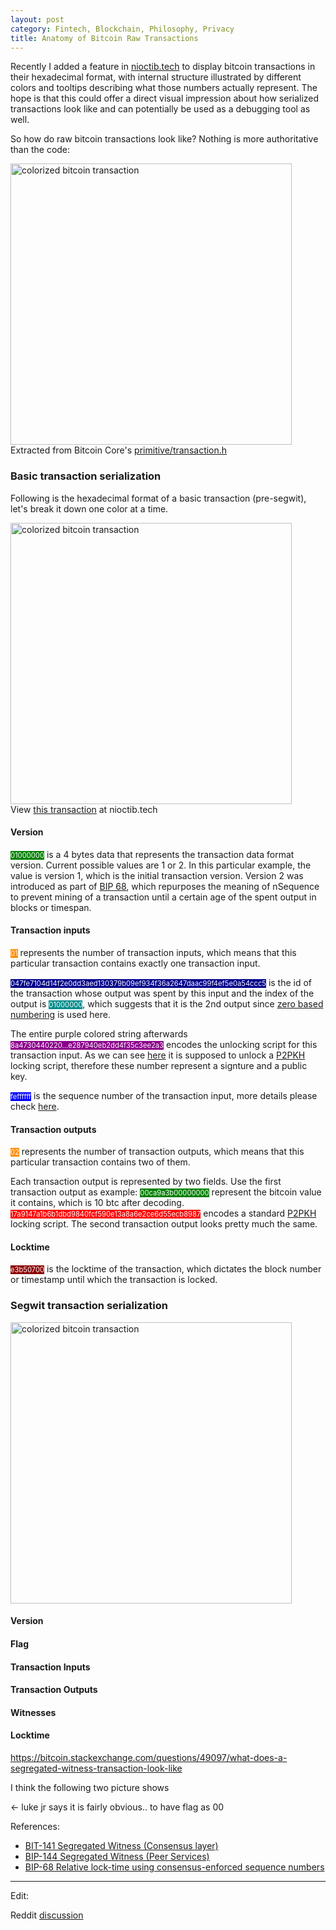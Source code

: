 ```yaml
---
layout: post
category: Fintech, Blockchain, Philosophy, Privacy
title: Anatomy of Bitcoin Raw Transactions
---
```


Recently I added a feature in [nioctib.tech](https://nioctib.tech) to
display bitcoin transactions in their hexadecimal format, with internal
structure illustrated by different colors and tooltips describing what those
numbers actually represent. The hope is that this could offer a
direct visual impression about how serialized transactions look like
and can potentially be used as a debugging tool as well.

So how do raw bitcoin transactions look like? Nothing is
more authoritative than the code:

<img src="{{ site.baseurl }}/images/bitcoin-core-tx-format-comment.png" alt="colorized bitcoin transaction" style="width: 450px;"/><br/>
<span class="image-label">Extracted from Bitcoin Core's [primitive/transaction.h](https://github.com/bitcoin/bitcoin/blob/v0.13.1rc2/src/primitives/transaction.h#L275)</span>

### Basic transaction serialization

Following is the hexadecimal format of a basic transaction (pre-segwit), let's break it down one color at a time.

<img src="{{ site.baseurl }}/images/pre-segwit-bitcoin-transaction-colorized.png" alt="colorized bitcoin transaction" style="width: 450px;"/><br/>
<span class="image-label">View [this transaction](https://nioctib.tech/#/transaction/fca2c14810803155fd47cbbb998338ceefb8a14ea2d7cbc4a6e0089e225ab922) at nioctib.tech</span>

#### Version
<span style="background: green; color: white; font-size: 80%">01000000</span> is a 4 bytes data that represents the transaction data format version.
Current possible values are 1 or 2. In this particular example, the value is version 1, which is the initial transaction version. Version 2 was introduced as part of
[BIP 68](https://github.com/bitcoin/bips/blob/master/bip-0068.mediawiki), which repurposes the meaning of nSequence to prevent mining of a transaction until a certain age of
the spent output in blocks or timespan.


#### Transaction inputs
<span style="background: darkorange; color: white; font-size: 80%">01</span> represents the
number of transaction inputs, which means that this particular transaction contains exactly one transaction input.

<span style="background: darkblue; color: white; font-size: 80%">047fe7104d14f2e0dd3aed130379b09ef934f36a2647daac99f4ef5e0a54ccc5</span> is the id of the transaction whose
output was spent by this input and the index of the output is <span style="background: darkcyan; color: white; font-size: 80%">01000000</span>, which suggests that it is the
2nd output since [zero based numbering](https://en.wikipedia.org/wiki/Zero-based_numbering) is used here.

The entire purple colored string afterwards <span style="background: darkmagenta; color: white; font-size: 80%">8a4730440220...e287940eb2dd4f35c3ee2a3</span> encodes the unlocking
script for this transaction input. As we can see [here](https://nioctib.tech/#/transaction/fca2c14810803155fd47cbbb998338ceefb8a14ea2d7cbc4a6e0089e225ab922) it is supposed to unlock
a [P2PKH](https://en.bitcoinwiki.org/wiki/Pay-to-Pubkey_Hash) locking script, therefore these number represent a signture and a public key.

<span style="background: blue; color: white; font-size: 80%">feffffff</span> is the sequence number of the transaction input, more details please check [here](https://en.bitcoinwiki.org/wiki/NSequence).

#### Transaction outputs
<span style="background: darkorange; color: white; font-size: 80%">02</span> represents the
number of transaction outputs, which means that this particular transaction contains two of them.

Each transaction output is represented by two fields. Use the first transaction output as example: <span style="background: green; color: white; font-size: 80%">00ca9a3b00000000</span> represent
the bitcoin value it contains, which is 10 btc after decoding. <span style="background: red; color: white; font-size: 80%">17a9147a1b6b1dbd9840fcf590e13a8a6e2ce6d55ecb8987</span> encodes a standard
[P2PKH](https://en.bitcoinwiki.org/wiki/Pay-to-Pubkey_Hash) locking script. The second transaction output looks pretty much the same.

#### Locktime

<span style="background: darkred; color: white; font-size: 80%">e3b50700</span> is the locktime of the transaction, which dictates the block number or timestamp until which the transaction is locked. 

### Segwit transaction serialization

<img src="{{ site.baseurl }}/images/segwit-bitcoin-transaction-colorized.png" alt="colorized bitcoin transaction" style="width: 450px;"/><br/>

#### Version

#### Flag

#### Transaction Inputs

#### Transaction Outputs

#### Witnesses

#### Locktime


https://bitcoin.stackexchange.com/questions/49097/what-does-a-segregated-witness-transaction-look-like


I think the following two picture shows 


<- luke jr says it is fairly obvious.. to have flag as 00

References:
- [BIT-141 Segregated Witness (Consensus layer)](https://github.com/bitcoin/bips/blob/master/bip-0141.mediawiki)
- [BIP-144 Segregated Witness (Peer Services)](https://github.com/bitcoin/bips/blob/master/bip-0144.mediawiki)
- [BIP-68 Relative lock-time using consensus-enforced sequence numbers](https://github.com/bitcoin/bips/blob/master/bip-0068.mediawiki)

----

Edit:

Reddit [discussion](https://www.reddit.com/r/Bitcoin/comments/ec513o/displaying_any_raw_transaction_data_in_structured/)
